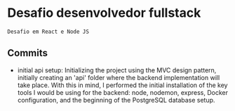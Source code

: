 # Desafio desenvolvedor fullstack

    Desafio em React e Node JS

## Commits

- initial api setup: Initializing the project using the MVC design pattern, initially creating an 'api' folder where the backend implementation will take place. With this in mind, I performed the initial installation of the key tools I would be using for the backend: node, nodemon, express, Docker configuration, and the beginning of the PostgreSQL database setup.
